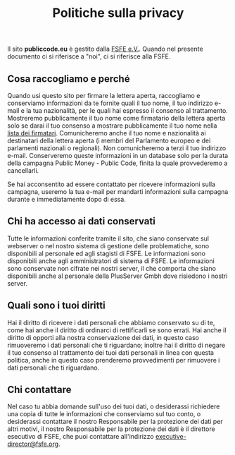 ﻿---
title: "Politiche sulla privacy"
type: page
layout: subpage
version: 1
---

Il sito **publiccode.eu** è gestito dalla [FSFE
e.V.](https://fsfe.org/about/legal/imprint.html). Quando nel presente documento
ci si riferisce a "noi", ci si riferisce alla FSFE.

## Cosa raccogliamo e perché

Quando usi questo sito per firmare la lettera aperta, raccogliamo
e conserviamo informazioni da te fornite quali il tuo nome, il tuo indirizzo e-mail e
la tua nazionalità, per le quali hai espresso il consenso al trattamento. Mostreremo
pubblicamente il tuo nome come firmatario della lettera aperta solo se darai il tuo consenso
a mostrare pubblicamente il tuo nome nella [lista dei firmatari](/openletter/all-signatures). Comunicheremo anche
il tuo nome e nazionalità ai destinatari della lettera
aperta (i membri del Parlamento europeo e dei parlamenti nazionali o
regionali). Non comunicheremo a terzi il tuo indirizzo e-mail.
Conserveremo queste informazioni in un database solo per la durata della
campagna Public Money - Public Code, finita la quale provvederemo a cancellarli.

Se hai acconsentito ad essere contattato per ricevere informazioni sulla campagna,
useremo la tua e-mail per mandarti informazioni sulla
campagna durante e immediatamente dopo di essa.

## Chi ha accesso ai dati conservati

Tutte le informazioni conferite tramite il sito, che siano conservate
sul webserver o nel nostro sistema di gestione delle problematiche, sono disponibili al
personale ed agli stagisti di FSFE. Le informazioni sono disponibili anche agli amministratori di sistema di FSFE.
 Le informazioni sono conservate non cifrate nei
nostri server, il che comporta che siano disponibili anche al
personale della PlusServer Gmbh dove risiedono i nostri server.

## Quali sono i tuoi diritti

Hai il diritto di ricevere i dati personali che abbiamo conservato
su di te, come hai anche il diritto di ordinarci di rettificarli se
sono errati. Hai anche il diritto di opporti alla nostra conservazione
dei dati, in questo caso rimuoveremo i dati personali che ti riguardano;
inoltre hai il diritto di negare il tuo consenso al trattamento dei tuoi
dati personali in linea con questa politica, anche in questo caso prenderemo
provvedimenti per rimuovere i dati personali che ti riguardano.

## Chi contattare

Nel caso tu abbia domande sull'uso dei tuoi dati, o desiderassi
richiedere una copia di tutte le informazioni che conserviamo sul tuo conto, o
desiderassi contattare il nostro Responsabile per la protezione dei dati per altri
motivi, il nostro Responsabile per la protezione dei dati è il
direttore esecutivo di FSFE, che puoi contattare all'indirizzo [executive-director@fsfe.org](mailto:executive-director@fsfe.org).
